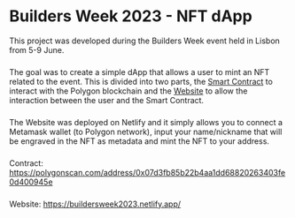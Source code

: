 # Builders Week 2023 - NFT dApp

This project was developed during the Builders Week event held in Lisbon from 5-9 June.
###
The goal was to create a simple dApp that allows a user to mint an NFT related to the event. This is divided into two parts, the [Smart Contract](/smart_contract) to interact with the Polygon blockchain and the [Website](/website) to allow the interaction between the user and the Smart Contract.
###
The Website was deployed on Netlify and it simply allows you to connect a Metamask wallet (to Polygon network), input your name/nickname that will be engraved in the NFT as metadata and mint the NFT to your address.
###
Contract: https://polygonscan.com/address/0x07d3fb85b22b4aa1dd68820263403fe0d400945e
###
Website: https://buildersweek2023.netlify.app/
#
